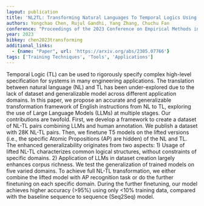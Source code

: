```yaml
---
layout: publication
title: 'NL2TL: Transforming Natural Languages To Temporal Logics Using Large Language Models'
authors: Yongchao Chen, Rujul Gandhi, Yang Zhang, Chuchu Fan
conference: "Proceedings of the 2023 Conference on Empirical Methods in Natural Language Processing"
year: 2023
bibkey: chen2023transforming
additional_links:
  - {name: "Paper", url: 'https://arxiv.org/abs/2305.07766'}
tags: ['Training Techniques', 'Tools', 'Applications']
---
```

Temporal Logic (TL) can be used to rigorously specify complex high-level
specification for systems in many engineering applications. The translation
between natural language (NL) and TL has been under-explored due to the lack of
dataset and generalizable model across different application domains. In this
paper, we propose an accurate and generalizable transformation framework of
English instructions from NL to TL, exploring the use of Large Language Models
(LLMs) at multiple stages. Our contributions are twofold. First, we develop a
framework to create a dataset of NL-TL pairs combining LLMs and human
annotation. We publish a dataset with 28K NL-TL pairs. Then, we finetune T5
models on the lifted versions (i.e., the specific Atomic Propositions (AP) are
hidden) of the NL and TL. The enhanced generalizability originates from two
aspects: 1) Usage of lifted NL-TL characterizes common logical structures,
without constraints of specific domains. 2) Application of LLMs in dataset
creation largely enhances corpus richness. We test the generalization of
trained models on five varied domains. To achieve full NL-TL transformation, we
either combine the lifted model with AP recognition task or do the further
finetuning on each specific domain. During the further finetuning, our model
achieves higher accuracy (>95%) using only <10% training data, compared with
the baseline sequence to sequence (Seq2Seq) model.

